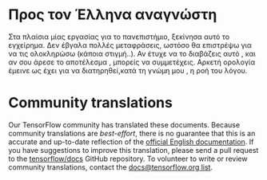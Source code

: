 # Προς τον Έλληνα αναγνώστη

Στα πλαίσια μίας εργασίας για το πανεπιστήμιο, ξεκίνησα αυτό το εγχείρημα. Δεν έβγαλα πολλές μεταφράσεις, ωστόσο θα επιστρέψω για να τις ολοκληρώσω (κάποια στιγμή..). Αν έτυχε να το διαβάζεις αυτό , και αν σου άρεσε το αποτέλεσμα , μπορείς να συμμετέχεις.
Αρκετή ορολογία έμεινε ως έχει για να διατηρηθεί,κατά τη γνώμη μου , η ροή του λόγου.

# Community translations

Our TensorFlow community has translated these documents. Because community
translations are *best-effort*, there is no guarantee that this is an accurate
and up-to-date reflection of the
[official English documentation](https://www.tensorflow.org/?hl=en).
If you have suggestions to improve this translation, please send a pull request
to the [tensorflow/docs](https://github.com/tensorflow/docs) GitHub repository.
To volunteer to write or review community translations, contact the
[docs@tensorflow.org list](https://groups.google.com/a/tensorflow.org/forum/#!forum/docs).
